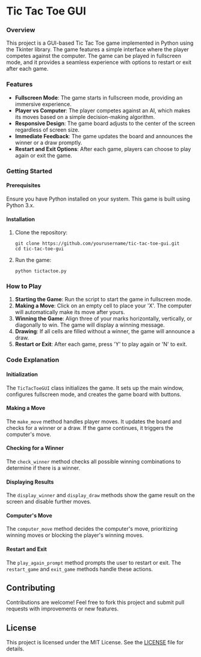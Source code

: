 <h1>Tic Tac Toe GUI</h1>

<h3>Overview</h3>
<p>This project is a GUI-based Tic Tac Toe game implemented in Python using the Tkinter library. The game features a simple interface where the player competes against the computer. The game can be played in fullscreen mode, and it provides a seamless experience with options to restart or exit after each game.</p>

<h3>Features</h3>
<ul>
    <li><strong>Fullscreen Mode</strong>: The game starts in fullscreen mode, providing an immersive experience.</li>
    <li><strong>Player vs Computer</strong>: The player competes against an AI, which makes its moves based on a simple decision-making algorithm.</li>
    <li><strong>Responsive Design</strong>: The game board adjusts to the center of the screen regardless of screen size.</li>
    <li><strong>Immediate Feedback</strong>: The game updates the board and announces the winner or a draw promptly.</li>
    <li><strong>Restart and Exit Options</strong>: After each game, players can choose to play again or exit the game.</li>
</ul>

<h3>Getting Started</h3>

<h4>Prerequisites</h4>
<p>Ensure you have Python installed on your system. This game is built using Python 3.x.</p>

<h4>Installation</h4>
<ol>
    <li>Clone the repository:
        <pre><code>git clone https://github.com/yourusername/tic-tac-toe-gui.git
cd tic-tac-toe-gui</code></pre>
    </li>
    <li>Run the game:
        <pre><code>python tictactoe.py</code></pre>
    </li>
</ol>

<h3>How to Play</h3>
<ol>
    <li><strong>Starting the Game</strong>: Run the script to start the game in fullscreen mode.</li>
    <li><strong>Making a Move</strong>: Click on an empty cell to place your 'X'. The computer will automatically make its move after yours.</li>
    <li><strong>Winning the Game</strong>: Align three of your marks horizontally, vertically, or diagonally to win. The game will display a winning message.</li>
    <li><strong>Drawing</strong>: If all cells are filled without a winner, the game will announce a draw.</li>
    <li><strong>Restart or Exit</strong>: After each game, press 'Y' to play again or 'N' to exit.</li>
</ol>

<h3>Code Explanation</h3>

<h4>Initialization</h4>
<p>The <code>TicTacToeGUI</code> class initializes the game. It sets up the main window, configures fullscreen mode, and creates the game board with buttons.</p>

<h4>Making a Move</h4>
<p>The <code>make_move</code> method handles player moves. It updates the board and checks for a winner or a draw. If the game continues, it triggers the computer's move.</p>

<h4>Checking for a Winner</h4>
<p>The <code>check_winner</code> method checks all possible winning combinations to determine if there is a winner.</p>

<h4>Displaying Results</h4>
<p>The <code>display_winner</code> and <code>display_draw</code> methods show the game result on the screen and disable further moves.</p>

<h4>Computer's Move</h4>
<p>The <code>computer_move</code> method decides the computer's move, prioritizing winning moves or blocking the player's winning moves.</p>

<h4>Restart and Exit</h4>
<p>The <code>play_again_prompt</code> method prompts the user to restart or exit. The <code>restart_game</code> and <code>exit_game</code> methods handle these actions.</p>

<h2>Contributing</h2>
    <p>Contributions are welcome! Feel free to fork this project and submit pull requests with improvements or new features.</p>
    
   <h2>License</h2>
    <p>This project is licensed under the MIT License. See the <a href="https://opensource.org/licenses/MIT">LICENSE</a> file for details.</p>
    
